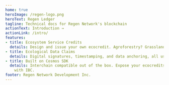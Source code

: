 ```yaml
---
home: true
heroImage: /regen-logo.png
heroText: Regen Ledger 
tagline: Technical docs for Regen Network's blockchain
actionText: Introduction →
actionLink: /intro/
features:
- title: Ecosystem Service Credits
  details: Design and issue your own ecocredit. Agroforestry? Grasslands? Cover crops? You name it!
- title: Ecological Data Claims
  details: Digital signatures, timestamping, and data anchoring, all using CID standards.
- title: Built on Cosmos SDK
  details: Interchain compatible out of the box. Expose your ecocredits to a world of secondary markets
    with IBC.
footer: Regen Network Development Inc.
---
```


